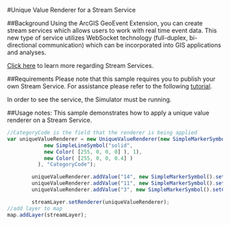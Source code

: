 #Unique Value Renderer for a Stream Service

##Background
Using the ArcGIS GeoEvent Extension, you can create stream services which allows users to work with real time event data. This new type of service utilizes WebSocket technology (full-duplex, bi-directional communication) which can be incorporated into GIS applications and analyses.

[Click here](https://server.arcgis.com/en/geoevent-extension/latest/process-event-data/stream-services.htm#GUID-B2A2BF7A-3946-4CBC-BA07-A657524EE5BE) to learn more regarding Stream Services.


##Requirements
Please note that this sample requires you to publish your own Stream Service. For assistance please refer to the following [tutorial](http://www.arcgis.com/home/item.html?id=b087b8193b55465cb94d4c451dd541ac).

In order to see the service, the Simulator must be running.

##Usage notes:
This sample demonstrates how to apply a unique value renderer on a Stream Service.
```javascript
//CategoryCode is the field that the renderer is being applied
var uniqueValueRenderer = new UniqueValueRenderer(new SimpleMarkerSymbol("circle", 8,
            new SimpleLineSymbol("solid",
            new Color( [255, 0, 0, 0] ), 1),
            new Color( [255, 0, 0, 0.4] )
          ), "CategoryCode");

        uniqueValueRenderer.addValue("14", new SimpleMarkerSymbol().setColor(new Color([255, 0, 0, 0.5])));
        uniqueValueRenderer.addValue("11", new SimpleMarkerSymbol().setColor(new Color([0, 255, 0, 0.5])));
        uniqueValueRenderer.addValue("3", new SimpleMarkerSymbol().setColor(new Color([0, 0, 255, 0.5])));

        streamLayer.setRenderer(uniqueValueRenderer);
//add layer to map
map.addLayer(streamLayer);
```
